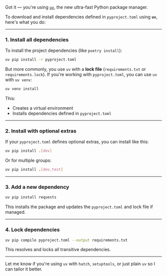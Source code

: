 Got it — you're using [`uv`](https://github.com/astral-sh/uv), the new ultra-fast Python package manager.

To download and install dependencies defined in `pyproject.toml` using **`uv`**, here's what you do:

---

### **1. Install all dependencies**
To install the project dependencies (like `poetry install`):

```bash
uv pip install -r pyproject.toml
```

But more commonly, you use `uv` with a **lock file** (`requirements.txt` or `requirements.lock`). If you're working with `pyproject.toml`, you can use `uv` with `uv venv`:

```bash
uv venv install
```

This:
- Creates a virtual environment
- Installs dependencies defined in `pyproject.toml`

---

### **2. Install with optional extras**

If your `pyproject.toml` defines optional extras, you can install like this:

```bash
uv pip install .[dev]
```

Or for multiple groups:

```bash
uv pip install .[dev,test]
```

---

### **3. Add a new dependency**

```bash
uv pip install requests
```

This installs the package and updates the `pyproject.toml` and lock file if managed.

---

### **4. Lock dependencies**

```bash
uv pip compile pyproject.toml --output requirements.txt
```

This resolves and locks all transitive dependencies.

---

Let me know if you're using `uv` with `hatch`, `setuptools`, or just plain `uv` so I can tailor it better.